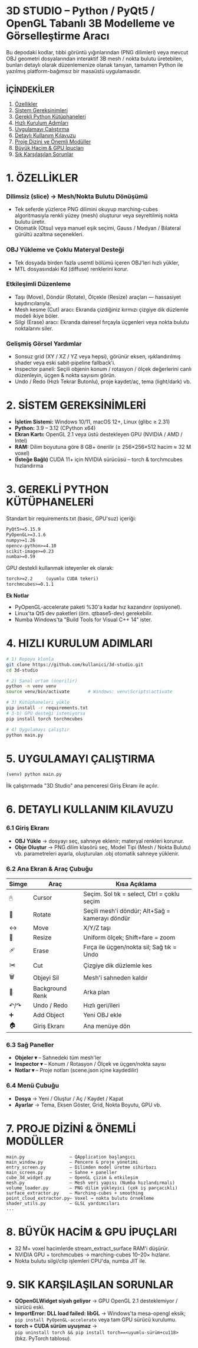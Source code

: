 # 3D STUDIO – Python / PyQt5 / OpenGL Tabanlı 3B Modelleme ve Görselleştirme Aracı

Bu depodaki kodlar, tıbbi görüntü yığınlarından (PNG dilimleri) veya mevcut OBJ geometri dosyalarından interaktif 3B mesh / nokta bulutu üretebilen, bunları detaylı olarak düzenlemenize olanak tanıyan, tamamen Python ile yazılmış platform-bağımsız bir masaüstü uygulamasıdır.

## İÇİNDEKİLER

1. [Özellikler](#1-özellikler)
2. [Sistem Gereksinimleri](#2-sistem-gereksinimleri)
3. [Gerekli Python Kütüphaneleri](#3-gerekli-python-kütüphaneleri)
4. [Hızlı Kurulum Adımları](#4-hızlı-kurulum-adımları)
5. [Uygulamayı Çalıştırma](#5-uygulamayı-çalıştırma)
6. [Detaylı Kullanım Kılavuzu](#6-detaylı-kullanım-kılavuzu)
7. [Proje Dizini ve Önemli Modüller](#7-proje-dizini-ve-önemli-modüller)
8. [Büyük Hacim & GPU İpuçları](#8-büyük-hacim--gpu-ipuçları)
9. [Sık Karşılaşılan Sorunlar](#9-sık-karşılaşılan-sorunlar)

# 1. ÖZELLİKLER

### Dilimsiz (slice) → Mesh/Nokta Bulutu Dönüşümü
- Tek seferde yüzlerce PNG dilimini okuyup marching-cubes algoritmasıyla renkli yüzey (mesh) oluşturur veya seyreltilmiş nokta bulutu üretir.
- Otomatik (Otsu) veya manuel eşik seçimi, Gauss / Medyan / Bilateral gürültü azaltma seçenekleri.

### OBJ Yükleme ve Çoklu Materyal Desteği
- Tek dosyada birden fazla usemtl bölümü içeren OBJ'leri hızlı yükler,
- MTL dosyasındaki Kd (diffuse) renklerini korur.

### Etkileşimli Düzenleme
- Taşı (Move), Döndür (Rotate), Ölçekle (Resize) araçları — hassasiyet kaydırıcılarıyla.
- Mesh kesme (Cut) aracı: Ekranda çizdiğiniz kırmızı çizgiye dik düzlemle modeli ikiye böler.
- Silgi (Erase) aracı: Ekranda dairesel fırçayla üçgenleri veya nokta bulutu noktalarını siler.

### Gelişmiş Görsel Yardımlar
- Sonsuz grid (XY / XZ / YZ veya hepsi), görünür eksen, ışıklandırılmış shader veya eski sabit-pipeline fallback'i.
- Inspector paneli: Seçili objenin konum / rotasyon / ölçek değerlerini canlı düzenleyin, üçgen & nokta sayısını görün.
- Undo / Redo (Hızlı Tekrar Butonlu), proje kaydet/aç, tema (light/dark) vb.

# 2. SİSTEM GEREKSİNİMLERİ

- **İşletim Sistemi:** Windows 10/11, macOS 12+, Linux (glibc ≥ 2.31)
- **Python:** 3.9 – 3.12 (CPython x64)
- **Ekran Kartı:** OpenGL 2.1 veya üstü destekleyen GPU (NVIDIA / AMD / Intel)
- **RAM:** Dilim boyutuna göre 8 GB+ önerilir (≥ 256×256×512 hacim ≈ 32 M voxel)
- **(İsteğe Bağlı)** CUDA 11+ için NVIDIA sürücüsü – torch & torchmcubes hızlandırma

# 3. GEREKLİ PYTHON KÜTÜPHANELERİ

Standart bir requirements.txt (basic, GPU'suz) içeriği:

```txt
PyQt5>=5.15.9
PyOpenGL>=3.1.6
numpy>=1.26
opencv-python>=4.10
scikit-image>=0.23
numba>=0.59
```

GPU destekli kullanmak isteyenler ek olarak:

```txt
torch>=2.2     (uyumlu CUDA tekeri)
torchmcubes>=0.1.1
```

**Ek Notlar**
- PyOpenGL-accelerate paketi %30'a kadar hız kazandırır (opsiyonel).
- Linux'ta Qt5 dev paketleri (örn. qtbase5-dev) gerekebilir.
- Numba Windows'ta "Build Tools for Visual C++ 14" ister.

# 4. HIZLI KURULUM ADIMLARI

```bash
# 1) Repoyu klonla
git clone https://github.com/kullanici/3d-studio.git
cd 3d-studio

# 2) Sanal ortam (önerilir)
python -m venv venv
source venv/bin/activate       # Windows: venv\Scripts\activate

# 3) Kütüphaneleri yükle
pip install -r requirements.txt
# 3-b) GPU desteği isteniyorsa
pip install torch torchmcubes

# 4) Uygulamayı çalıştır
python main.py
```

# 5. UYGULAMAYI ÇALIŞTIRMA

```bash
(venv) python main.py
```

İlk çalıştırmada "3D Studio" ana penceresi Giriş Ekranı ile açılır.

# 6. DETAYLI KULLANIM KILAVUZU

### 6.1 Giriş Ekranı
- **OBJ Yükle** → dosyayı seç, sahneye eklenir; materyal renkleri korunur.
- **Obje Oluştur** → PNG dilim klasörü seç, Model Tipi (Mesh / Nokta Bulutu) vb. parametreleri ayarla, oluşturulan .obj otomatik sahneye yüklenir.

### 6.2 Ana Ekran & Araç Çubuğu

| Simge | Araç | Kısa Açıklama |
|-------|------|---------------|
| 🖰 | Cursor | Seçim. Sol tık = select, Ctrl = çoklu seçim |
| 🔄 | Rotate | Seçili mesh'i döndür; Alt+Sağ = kamerayı döndür |
| ↔️ | Move | X/Y/Z taşı |
| 📏 | Resize | Uniform ölçek; Shift+fare = zoom |
| 🩹 | Erase | Fırça ile üçgen/nokta sil; Sağ tık = Undo |
| ✂️ | Cut | Çizgiye dik düzlemle kes |
| 🗑️ | Objeyi Sil | Mesh'i sahneden kaldır |
| 🌈 | Background Renk | Arka plan |
| ↶/↷ | Undo / Redo | Hızlı geri/ileri |
| ➕ | Add Object | Yeni OBJ ekle |
| 🏠 | Giriş Ekranı | Ana menüye dön |

### 6.3 Sağ Paneller
- **Objeler ▾** – Sahnedeki tüm mesh'ler
- **Inspector ▾** – Konum / Rotasyon / Ölçek ve üçgen/nokta sayısı
- **Notlar ▾** – Proje notları (scene.json içine kaydedilir)

### 6.4 Menü Çubuğu
- **Dosya** → Yeni / Oluştur / Aç / Kaydet / Kapat
- **Ayarlar** → Tema, Eksen Göster, Grid, Nokta Boyutu, GPU vb.

# 7. PROJE DİZİNİ & ÖNEMLİ MODÜLLER

```
main.py                 – QApplication başlangıcı
main_window.py          – Pencere & proje yönetimi
entry_screen.py         – Dilimden model üretme sihirbazı
main_screen.py          – Sahne + paneller
cube_3d_widget.py       – OpenGL çizim & etkileşim
mesh.py                 – Mesh veri yapısı (Numba hızlandırmalı)
volume_loader.py        – PNG dilim yükleyici (çok iş parçacıklı)
surface_extractor.py    – Marching-cubes + smoothing
point_cloud_extractor.py– Voxel → nokta bulutu örnekleme
shader_utils.py         – GLSL yardımcıları
...
```

# 8. BÜYÜK HACİM & GPU İPUÇLARI

- 32 M+ voxel hacimlerde stream_extract_surface RAM'i düşürür.
- NVIDIA GPU + torchmcubes → marching-cubes 10–20× hızlanır.
- Nokta bulutu silgi/clip işlemleri CPU'da, numba JIT ile.

# 9. SIK KARŞILAŞILAN SORUNLAR

- **QOpenGLWidget siyah geliyor** → GPU OpenGL 2.1 desteklemiyor / sürücü eski.
- **ImportError: DLL load failed: libGL** → Windows'ta mesa-opengl eksik;  
  `pip install PyOpenGL-accelerate` veya tam GPU sürücü kurulumu.
- **torch + CUDA sürüm uyuşmaz** →  
  `pip uninstall torch && pip install torch==<uyumlu-sürüm+cu118>` (bkz. PyTorch tablosu). 